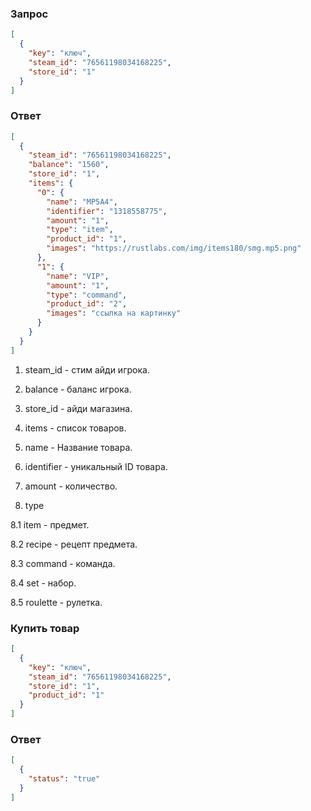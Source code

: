 ### Запрос
```json
[
  {
    "key": "ключ",
    "steam_id": "76561198034168225",
    "store_id": "1"
  }
]
```

### Ответ

```json
[
  {
    "steam_id": "76561198034168225",
    "balance": "1560",
    "store_id": "1",
    "items": {
      "0": {
        "name": "MP5A4",
        "identifier": "1318558775",
        "amount": "1",
        "type": "item",
        "product_id": "1",
        "images": "https://rustlabs.com/img/items180/smg.mp5.png"
      },
      "1": {
        "name": "VIP",
        "amount": "1",
        "type": "command",
        "product_id": "2",
        "images": "ссылка на картинку"
      }
    }
  }
]
```
1. steam_id - стим айди игрока.

2. balance - баланс игрока.

3. store_id - айди магазина.

4. items - список товаров.

5. name - Название товара.

6. identifier - уникальный ID товара.

7. amount - количество.

8. type

8.1 item - предмет.

8.2 recipe - рецепт предмета.

8.3 command - команда.

8.4 set - набор.

8.5 roulette - рулетка.

### Купить товар

```json
[
  {
    "key": "ключ",
    "steam_id": "76561198034168225",
    "store_id": "1",
    "product_id": "1"
  }
]
```
### Ответ
```json
[
  {
    "status": "true"
  }
]
```
